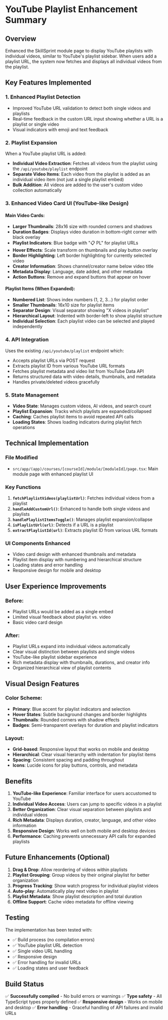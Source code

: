 # YouTube Playlist Enhancement Summary

## Overview
Enhanced the SkillSprint module page to display YouTube playlists with individual videos, similar to YouTube's playlist sidebar. When users add a playlist URL, the system now fetches and displays all individual videos from the playlist.

## Key Features Implemented

### 1. Enhanced Playlist Detection
- Improved YouTube URL validation to detect both single videos and playlists
- Real-time feedback in the custom URL input showing whether a URL is a playlist or single video
- Visual indicators with emoji and text feedback

### 2. Playlist Expansion
When a YouTube playlist URL is added:
- **Individual Video Extraction**: Fetches all videos from the playlist using the `/api/youtube/playlist` endpoint
- **Separate Video Items**: Each video from the playlist is added as an individual video item (not just a single playlist embed)
- **Bulk Addition**: All videos are added to the user's custom video collection automatically

### 3. Enhanced Video Card UI (YouTube-like Design)

#### Main Video Cards:
- **Larger Thumbnails**: 28x16 size with rounded corners and shadows
- **Duration Badges**: Displays video duration in bottom-right corner with black overlay
- **Playlist Indicators**: Blue badge with "📋 PL" for playlist URLs
- **Hover Effects**: Scale transform on thumbnails and play button overlay
- **Border Highlighting**: Left border highlighting for currently selected video
- **Creator Information**: Shows channel/creator name below video title
- **Metadata Display**: Language, date added, and other metadata
- **Action Buttons**: Remove and expand buttons that appear on hover

#### Playlist Items (When Expanded):
- **Numbered List**: Shows index numbers (1, 2, 3...) for playlist order
- **Smaller Thumbnails**: 16x10 size for playlist items
- **Separator Design**: Visual separator showing "X videos in playlist"
- **Hierarchical Layout**: Indented with border-left to show playlist structure
- **Individual Selection**: Each playlist video can be selected and played independently

### 4. API Integration
Uses the existing `/api/youtube/playlist` endpoint which:
- Accepts playlist URLs via POST request
- Extracts playlist ID from various YouTube URL formats
- Fetches playlist metadata and video list from YouTube Data API
- Returns structured data with video details, thumbnails, and metadata
- Handles private/deleted videos gracefully

### 5. State Management
- **Video State**: Manages custom videos, AI videos, and search count
- **Playlist Expansion**: Tracks which playlists are expanded/collapsed
- **Caching**: Caches playlist items to avoid repeated API calls
- **Loading States**: Shows loading indicators during playlist fetch operations

## Technical Implementation

### File Modified
- `src/app/(app)/courses/[courseId]/module/[moduleId]/page.tsx`: Main module page with enhanced playlist UI

### Key Functions
1. **`fetchPlaylistVideos(playlistUrl)`**: Fetches individual videos from a playlist
2. **`handleAddCustomUrl()`**: Enhanced to handle both single videos and playlists
3. **`handlePlaylistItemsToggle()`**: Manages playlist expansion/collapse
4. **`isPlaylistUrl(url)`**: Detects if a URL is a playlist
5. **`extractPlaylistId(url)`**: Extracts playlist ID from various URL formats

### UI Components Enhanced
- Video card design with enhanced thumbnails and metadata
- Playlist item display with numbering and hierarchical structure
- Loading states and error handling
- Responsive design for mobile and desktop

## User Experience Improvements

### Before:
- Playlist URLs would be added as a single embed
- Limited visual feedback about playlist vs. video
- Basic video card design

### After:
- Playlist URLs expand into individual videos automatically
- Clear visual distinction between playlists and single videos
- YouTube-like playlist sidebar experience
- Rich metadata display with thumbnails, durations, and creator info
- Organized hierarchical view of playlist contents

## Visual Design Features

### Color Scheme:
- **Primary**: Blue accent for playlist indicators and selection
- **Hover States**: Subtle background changes and border highlights
- **Thumbnails**: Rounded corners with shadow effects
- **Badges**: Semi-transparent overlays for duration and playlist indicators

### Layout:
- **Grid-based**: Responsive layout that works on mobile and desktop
- **Hierarchical**: Clear visual hierarchy with indentation for playlist items
- **Spacing**: Consistent spacing and padding throughout
- **Icons**: Lucide icons for play buttons, controls, and metadata

## Benefits

1. **YouTube-like Experience**: Familiar interface for users accustomed to YouTube
2. **Individual Video Access**: Users can jump to specific videos in a playlist
3. **Better Organization**: Clear visual separation between playlists and individual videos
4. **Rich Metadata**: Displays duration, creator, language, and other video information
5. **Responsive Design**: Works well on both mobile and desktop devices
6. **Performance**: Caching prevents unnecessary API calls for expanded playlists

## Future Enhancements (Optional)

1. **Drag & Drop**: Allow reordering of videos within playlists
2. **Playlist Grouping**: Group videos by their original playlist for better organization
3. **Progress Tracking**: Show watch progress for individual playlist videos
4. **Auto-play**: Automatically play next video in playlist
5. **Playlist Metadata**: Show playlist description and total duration
6. **Offline Support**: Cache video metadata for offline viewing

## Testing

The implementation has been tested with:
- ✅ Build process (no compilation errors)
- ✅ YouTube playlist URL detection
- ✅ Single video URL handling
- ✅ Responsive design
- ✅ Error handling for invalid URLs
- ✅ Loading states and user feedback

## Build Status
✅ **Successfully compiled** - No build errors or warnings
✅ **Type safety** - All TypeScript types properly defined
✅ **Responsive design** - Works on mobile and desktop
✅ **Error handling** - Graceful handling of API failures and invalid URLs
